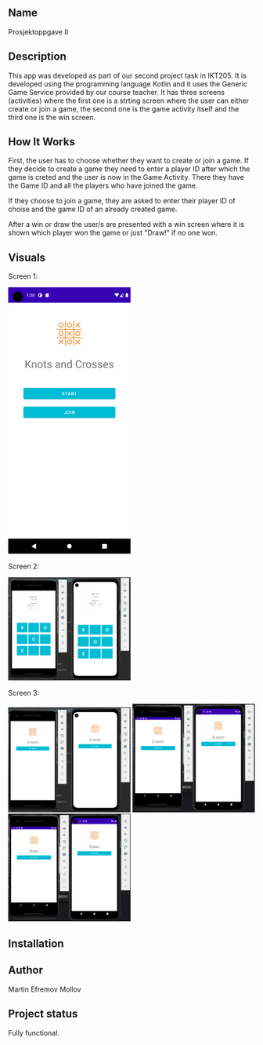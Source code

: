 ## Name

Prosjektoppgave II

## Description

This app was developed as part of our second project task in IKT205. It is developed using the programming language Kotlin and it uses the Generic Game Service provided by our course teacher. It has three screens (activities) where the first one is a strting screen where the user can either create or join a game, the second one is the game activity itself and the third one is the win screen.

## How It Works

First, the user has to choose whether they want to create or join a game. If they decide to create a game they need to enter a player ID after which the game is creted and the user is now in the Game Activity. There they have the Game ID and all the players who have joined the game.

If they choose to join a game, they are asked to enter their player ID of choise and the game ID of an already created game.

After a win or draw the user/s are presented with a win screen where it is shown which player won the game or just "Draw!" if no one won.

## Visuals

Screen 1:

<img src="https://github.com/martinem-uia/fun/blob/main/Screenshot_1620819502.png" alt="drawing" width="250"/>

Screen 2:

<img src="https://github.com/martinem-uia/fun/blob/main/Screenshot%202021-05-12%20at%2012.32.21.png" alt="drawing" width="250"/>


Screen 3:

<img src="https://github.com/martinem-uia/fun/blob/main/Screenshot%202021-05-12%20at%2012.32.52.png" alt="drawing" width="250"/>
<img src="https://github.com/martinem-uia/fun/blob/main/Screenshot%202021-05-12%20at%2013.35.57.png" alt="drawing" width="250"/>
<img src="https://github.com/martinem-uia/fun/blob/main/Screenshot%202021-05-12%20at%2013.37.01.png" alt="drawing" width="250"/>


## Installation



## Author

Martin Efremov Mollov

## Project status

Fully functional.
